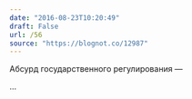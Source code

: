 ```yaml
---
date: "2016-08-23T10:20:49"
draft: False
url: /56
source: "https://blognot.co/12987"
---
```


Абсурд государственного регулирования — 

...
